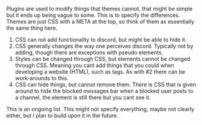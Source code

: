 Plugins are used to modify things that themes cannot, that might be simple but it ends up being vague to some. This is to specify the differences. Themes are just CSS with a META at the top, so think of them as essentially the same thing here.

1) CSS can not add functionality to discord, but might be able to hide it.
2) CSS generally changes the way one perceives discord. Typically not by adding, though there are exceptions with pseudo elements.
3) Styles can be changed through CSS, but elements cannot be changed through CSS. Meaning you cant add things that you could when developing a website (HTML), such as tags. As with #2 there can be work-arounds to this.
4) CSS can hide things, but cannot remove them. There is CSS that is given around to hide the blocked messages bar when a blocked user posts to a channel, the element is still there but you cant see it.

This is an ongoing list. This might not specify everything, maybe not clearly either, but I plan to build upon it in the future.
